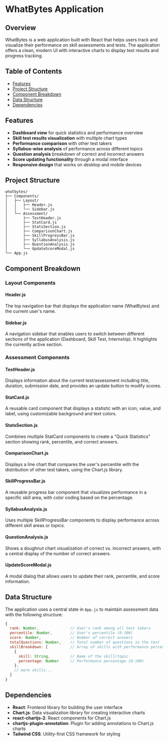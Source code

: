 # WhatBytes Application

## Overview

WhatBytes is a web application built with React that helps users track and visualize their performance on skill assessments and tests. The application offers a clean, modern UI with interactive charts to display test results and progress tracking.

## Table of Contents

- [Features](#features)
- [Project Structure](#project-structure)
- [Component Breakdown](#component-breakdown)
- [Data Structure](#data-structure)
- [Dependencies](#dependencies)

## Features

- **Dashboard view** for quick statistics and performance overview
- **Skill test results visualization** with multiple chart types
- **Performance comparison** with other test takers
- **Syllabus-wise analysis** of performance across different topics
- **Question analysis** breakdown of correct and incorrect answers
- **Score updating functionality** through a modal interface
- **Responsive design** that works on desktop and mobile devices

## Project Structure

```
whatbytes/
├── Components/
│   ├── Layout/
│   │   ├── Header.js
│   │   └── Sidebar.js
│   └── Assessment/
│       ├── TestHeader.js
│       ├── StatCard.js
│       ├── StatsSection.js
│       ├── ComparisonChart.js
│       ├── SkillProgressBar.js
│       ├── SyllabusAnalysis.js
│       ├── QuestionAnalysis.js
│       └── UpdateScoreModal.js
└── App.js
```

## Component Breakdown

### Layout Components

#### Header.js

The top navigation bar that displays the application name (WhatBytes) and the current user's name.

#### Sidebar.js

A navigation sidebar that enables users to switch between different sections of the application (Dashboard, Skill Test, Internship). It highlights the currently active section.

### Assessment Components

#### TestHeader.js

Displays information about the current test/assessment including title, duration, submission date, and provides an update button to modify scores.

#### StatCard.js

A reusable card component that displays a statistic with an icon, value, and label, using customizable background and text colors.

#### StatsSection.js

Combines multiple StatCard components to create a "Quick Statistics" section showing rank, percentile, and correct answers.

#### ComparisonChart.js

Displays a line chart that compares the user's percentile with the distribution of other test takers, using the Chart.js library.

#### SkillProgressBar.js

A reusable progress bar component that visualizes performance in a specific skill area, with color coding based on the percentage.

#### SyllabusAnalysis.js

Uses multiple SkillProgressBar components to display performance across different skill areas or topics.

#### QuestionAnalysis.js

Shows a doughnut chart visualization of correct vs. incorrect answers, with a central display of the number of correct answers.

#### UpdateScoreModal.js

A modal dialog that allows users to update their rank, percentile, and score information.

## Data Structure

The application uses a central state in `App.js` to maintain assessment data with the following structure:

```javascript
{
  rank: Number,              // User's rank among all test takers
  percentile: Number,        // User's percentile (0-100)
  score: Number,             // Number of correct answers
  totalQuestions: Number,    // Total number of questions in the test
  skillBreakdown: [          // Array of skills with performance percentages
    {
      skill: String,         // Name of the skill/topic
      percentage: Number     // Performance percentage (0-100)
    },
    // more skills...
  ]
}
```

## Dependencies

- **React**: Frontend library for building the user interface
- **Chart.js**: Data visualization library for creating interactive charts
- **react-chartjs-2**: React components for Chart.js
- **chartjs-plugin-annotation**: Plugin for adding annotations to Chart.js charts
- **Tailwind CSS**: Utility-first CSS framework for styling
